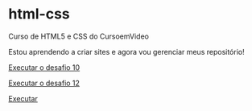 # html-css
 Curso de HTML5 e CSS do CursoemVideo
 
 Estou aprendendo a criar sites e agora vou gerenciar meus repositório!

 <a href="https://flavio-planetphone.github.io/html-css/desafios/d010/android.html" target="_blank">Executar o desafio 10</a>

<a href="https://flavio-planetphone.github.io/html-css/desafios/d012/index.html" target="_blank">Executar o desafio 12</a>

<a href="https://flavio-planetphone.github.io/html-css\exercicios\ex026\mq002/index.html" target="_blank">Executar </a>
